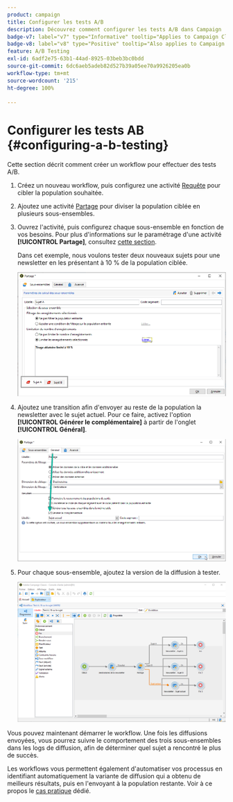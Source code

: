 ```yaml
---
product: campaign
title: Configurer les tests A/B
description: Découvrez comment configurer les tests A/B dans Campaign
badge-v7: label="v7" type="Informative" tooltip="Applies to Campaign Classic v7"
badge-v8: label="v8" type="Positive" tooltip="Also applies to Campaign v8"
feature: A/B Testing
exl-id: 6adf2e75-63b1-44ad-8925-03beb3bc0bdd
source-git-commit: 6dc6aeb5adeb82d527b39a05ee70a9926205ea0b
workflow-type: tm+mt
source-wordcount: '215'
ht-degree: 100%

---
```


# Configurer les tests AB {#configuring-a-b-testing}



Cette section décrit comment créer un workflow pour effectuer des tests A/B.

1. Créez un nouveau workflow, puis configurez une activité [Requête](../../workflow/using/query.md) pour cibler la population souhaitée.

1. Ajoutez une activité [Partage](../../workflow/using/split.md) pour diviser la population ciblée en plusieurs sous-ensembles.

1. Ouvrez l&#39;activité, puis configurez chaque sous-ensemble en fonction de vos besoins. Pour plus d&#39;informations sur le paramétrage d&#39;une activité **[!UICONTROL Partage]**, consultez [cette section](../../workflow/using/split.md).

   Dans cet exemple, nous voulons tester deux nouveaux sujets pour une newsletter en les présentant à 10 % de la population ciblée.

   ![](assets/ab-testing-split.png)

1. Ajoutez une transition afin d&#39;envoyer au reste de la population la newsletter avec le sujet actuel. Pour ce faire, activez l&#39;option **[!UICONTROL Générer le complémentaire]** à partir de l&#39;onglet **[!UICONTROL Général]**.

   ![](assets/ab-testing-complement.png)

1. Pour chaque sous-ensemble, ajoutez la version de la diffusion à tester.

   ![](assets/ab-testing-delivery.png)

Vous pouvez maintenant démarrer le workflow. Une fois les diffusions envoyées, vous pourrez suivre le comportement des trois sous-ensembles dans les logs de diffusion, afin de déterminer quel sujet a rencontré le plus de succès.

Les workflows vous permettent également d&#39;automatiser vos processus en identifiant automatiquement la variante de diffusion qui a obtenu de meilleurs résultats, puis en l&#39;envoyant à la population restante. Voir à ce propos le [cas pratique](a-b-testing-use-case.md) dédié.
